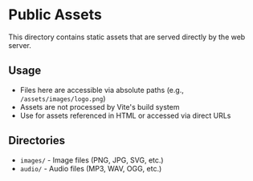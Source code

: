 # Public Assets

This directory contains static assets that are served directly by the web server.

## Usage
- Files here are accessible via absolute paths (e.g., `/assets/images/logo.png`)
- Assets are not processed by Vite's build system
- Use for assets referenced in HTML or accessed via direct URLs

## Directories
- `images/` - Image files (PNG, JPG, SVG, etc.)
- `audio/` - Audio files (MP3, WAV, OGG, etc.)
